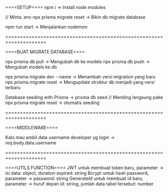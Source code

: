 ====SETUP====
npm i -> Install node modules

// Minta .env
npx prisma migrate reset -> Bikin db migrate database

npm run start -> Menjalankan nodemon

====================================================================

====BUAT MIGRATE DATABASE====

npx prisma db pull -> Mengubah db ke models
npx prisma db push -> Mengubah models ke db

npx prisma migrate dev --name <nama sesuai perubahan> -> Menambah versi migration yang baru
npx prisma migrate reset -> Mengupdate struktur db menjadi yang versi terbaru

Database seeding with Prisma -> prisma db seed // Mending langsung pake npx prisma migrate reset -> otomatis seeding

====================================================================

====MIDDLEWARE====

Kalo mau ambil data username developer yg login -> req.body.data.username

====================================================================

====UTILS FUNCTION====
JWT untuk membuat token baru, parameter -> isi data: object, duration expired: string
Bcrypt untuk hash password, parameter -> password: string
GenerateId untuk membuat id baru, parameter -> huruf depan id: string, jumlah data tabel tersebut: number